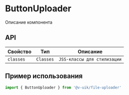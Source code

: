 # ButtonUploader

Описание компонента

## API

| Свойство  | Тип                  | Описание                    |
| --------- | -------------------- | --------------------------- |
| `classes` | `Classes`            | `JSS-классы для стилизации` |

## Пример использования

```javascript
import { ButtonUploader } from '@v-uik/file-uploader'
```
